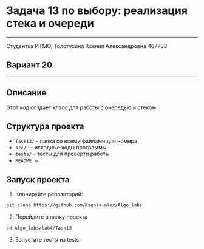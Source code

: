 # Задача 13 по выбору: реализация стека и очереди
___
Студентка ИТМО, Толстухина Ксения Александровна 467733

## Вариант 20
___

## Описание
Этот код создает класс для работы с очередью и стеком

## Структура проекта
- `Task13/` - папка со всеми файлами для номера
- `src/` — исходные коды программы.
- `tests/` - тесты для проверти работы
- `README.md`

## Запуск проекта
1. Клонируйте репозиторий:
```bash
git clone https://github.com/Ksenia-alex/Algo_labs
```

2. Перейдите в папку проекта
```bash
cd Algo_labs/lab4/Task13
```

3. Запустите тесты из tests
